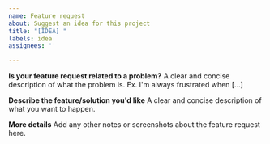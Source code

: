 ```yaml
---
name: Feature request
about: Suggest an idea for this project
title: "[IDEA] "
labels: idea
assignees: ''

---
```


**Is your feature request related to a problem?**
A clear and concise description of what the problem is. Ex. I'm always frustrated when [...]

**Describe the feature/solution you'd like**
A clear and concise description of what you want to happen.

**More details**
Add any other notes or screenshots about the feature request here.
